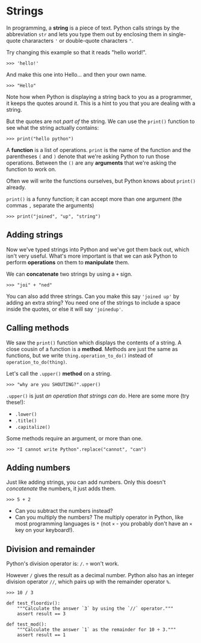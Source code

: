 # Strings

In programming, a **string** is a piece of text. Python calls strings by the
abbreviation `str` and lets you type them out by enclosing them in single-quote
chararacters `'` or double-quote characters `"`.

Try changing this example so that it reads "hello world!".

```repl
>>> 'hello!'
```

And make this one into Hello... and then your own name.

```repl
>>> "Hello"
```

Note how when Python is displaying a string back to you as a programmer, it
keeps the quotes around it. This is a hint to you that you are dealing with a
string.

But the quotes are not *part of* the string. We can use the `print()` function
to see what the string actually contains:

```repl
>>> print("hello python")
```

A **function** is a list of operations. `print` is the name of the function and
the parentheses `(` and `)` denote that we're asking Python to run those
operations. Between the `()` are any **arguments** that we're asking the
function to work on.

Often we will write the functions ourselves, but Python knows about `print()`
already.

`print()` is a funny function; it can accept more than one argument (the commas
`,` separate the arguments)

```repl
>>> print("joined", "up", "string")
```


## Adding strings

Now we've typed strings into Python and we've got them back out, which isn't
very useful. What's more important is that we can ask Python to perform
**operations** on them to **manipulate** them.

We can **concatenate** two strings by using a `+` sign.

```repl
>>> "joi" + "ned"
```

You can also add three strings. Can you make this say `'joined up'` by adding
an extra string? You need one of the strings to include a space inside the
quotes, or else it will say `'joinedup'`.


## Calling methods

We saw the `print()` function which displays the contents of a string.
A close cousin of a function is a **method**. Methods are just the same as
functions, but we write `thing.operation_to_do()` instead of
`operation_to_do(thing)`.

Let's call the `.upper()` **method** on a string. 

```repl
>>> "why are you SHOUTING?".upper()
```

`.upper()` is just *an operation that strings can do*. Here are some more (try
these!):

* `.lower()`
* `.title()`
* `.capitalize()`

Some methods require an argument, or more than one. 

```repl
>>> "I cannot write Python".replace("cannot", "can")
```


## Adding numbers

Just like adding strings, you can add numbers. Only this doesn't *concatenate*
the numbers, it just adds them.

```repl
>>> 5 + 2
```

* Can you subtract the numbers instead?
* Can you multiply the numbers? The multiply operator in Python, like most
  programming languages is `*` (not `×` - you probably don't have an `×` key on
  your keyboard!).


## Division and remainder

Python's division operator is: `/`. `÷` won't work.

However `/` gives the result as a decimal number. Python also has an integer
division operator `//`, which pairs up with the remainder operator `%`.

```repl
>>> 10 / 3
```

```exercises
def test_floordiv():
    """Calculate the answer `3` by using the `//` operator."""
    assert result == 3

def test_mod():
    """Calculate the answer `1` as the remainder for 10 ÷ 3."""
    assert result == 1
```
